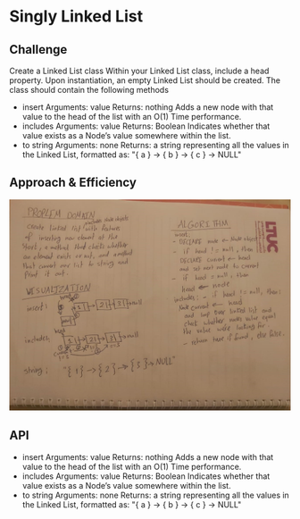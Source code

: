 # Singly Linked List

## Challenge

Create a Linked List class
Within your Linked List class, include a head property. Upon instantiation, an empty Linked List should be created. The class should contain the following methods

- insert
Arguments: value
Returns: nothing
Adds a new node with that value to the head of the list with an O(1) Time performance.
- includes
Arguments: value
Returns: Boolean
Indicates whether that value exists as a Node’s value somewhere within the list.
- to string
Arguments: none
Returns: a string representing all the values in the Linked List, formatted as:
"{ a } -> { b } -> { c } -> NULL"

## Approach & Efficiency
![linked](./linked.jpeg)

## API

- insert
Arguments: value
Returns: nothing
Adds a new node with that value to the head of the list with an O(1) Time performance.
- includes
Arguments: value
Returns: Boolean
Indicates whether that value exists as a Node’s value somewhere within the list.
- to string
Arguments: none
Returns: a string representing all the values in the Linked List, formatted as:
"{ a } -> { b } -> { c } -> NULL"